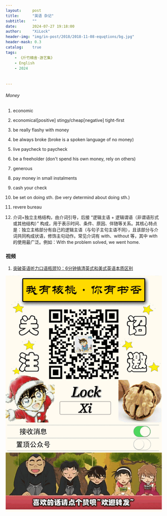 ```yaml
---
layout:     post
title:      "英语 杂记"
subtitle:   ""
date:       2024-07-27 19:18:00
author:     "XiLock"
header-img: "img/in-post/2018/2018-11-08-equqtions/bg.jpg"
header-mask: 0.3
catalog:    true
tags:
    - 《斤竹精舍·游艺集》
    - English
    - 2024


---
```



###### Money
1. economic
1. economical[positive] stingy/cheap[negative] tight-first
1. be really flashy with money
1. be always broke (broke is a spoken language of no money)
1. live paycheck to paycheck
1. be a freeholder (don't spend his own money, rely on others)
1. generous
1. pay money in small instalments
1. cash your check 



1. be set on doing sth. (be very determind about doing sth.)
1. revere bureau
1. 介词+独立主格结构，由介词引导，后接 “逻辑主语 + 逻辑谓语（非谓语形式或其他结构）” 构成，用于表示时间、条件、原因、伴随等关系。其核心特点是：独立主格部分有自己的逻辑主语（与句子主句主语不同），且该部分与介词共同构成状语，修饰主句动作。常见介词有 with、without 等，其中 with 的使用最广泛。例如：With the problem solved, we went home.


### 视频
1. [突破英语听力口语瓶颈10：6分钟搞清英式和美式英语本质区别](https://www.youtube.com/watch?v=oxmJh-xeEp8)


![](/img/wc-tail.GIF)
